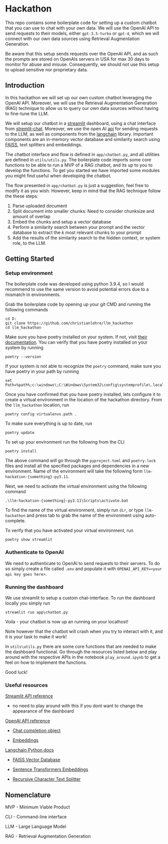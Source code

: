 # Hackathon 
This repo contains some boilerplate code for setting up a custom chatbot that you can use to chat with your own data. We will use the OpenAI API to send requests to their models, either `gpt-3.5-turbo` or `gpt-4`, which we will connect with our own data sources using Retrieval Augmentation Generation. 

Be aware that this setup sends requests over the OpenAI API, and as such the prompts are stored on OpenAIs servers in USA for max 30 days to monitor for abuse and misuse. Consequently, we should not use this setup to upload sensitive nor proprietary data.

## Introduction 
In this hackathon we will set up our own custom chatbot leveraging the OpenAI API. Moreover, we will use the Retrieval Augmentation Generation (RAG) technique to allow us to query our own data sources without having to fine-tune the LLM. 

We will setup our chatbot in a [streamlit](https://docs.streamlit.io/library/get-started) dashboard, using a chat interface from [stremlit-chat](https://pypi.org/project/streamlit-chat/). Moreover, we use the open AI [api](https://platform.openai.com/docs/api-reference/introduction?lang=python) for sending requests to the LLM, as well as components from the [langchain](https://docs.langchain.com/docs/) library. Important components are an in-memory vector database and similarity search using [FAISS](https://github.com/facebookresearch/faiss), text splitters and embeddings. 

The chatbot interface and flow is defined in `app/chatbot.py`, and all utilities are defined in `utils/utils.py`. The boilerplate code imports some core functions to be able to run a MVP of a RAG chatbot, and its up to you to develop the functions. To get you started we have imported some modules you might find useful when developing the chatbot.

The flow presented in `app/chatbot.py` is just a suggestion, feel free to modify it as you wish. However, keep in mind that the RAG technique follow the these steps:
1) Parse uploaded document
2) Split document into smaller chunks: Need to consider chunksize and amount of overlap 
3) Embed the chunks and setup a vector database
4) Perform a similarity search between your prompt and the vector database to extract the $k$ most relevant chunks to your prompt
5) Add the results of the similarity search to the hidden context, or system role, to the LLM.


## Getting Started


### Setup environment
The boilerplate code was developed using python 3.9.4, so I would recommend to use the same version to avoid potential errors due to a mismatch in environments.

Grab the boilerplate code by opening up your git CMD and running the following commands
```console
cd D:
git clone https://github.com/christianlehre/llm_hackathon
cd llm_hackathon

```

Make sure you have poetry installed on your system. If not, visit [their documentation](https://python-poetry.org/docs/). You can verify that you have poetry installed on your system by running
```console
poetry --version
````
If your system is not able to recognize the `poetry` command, make sure you have poetry in your path by running

```console
set Path=%path%;c:\windows\;C:\Windows\System32\config\systemprofile\.local\bin;
```

Once you have confirmed that you have poetry installed, lets configure it to create a virtual environment in the location of the hackathon directory. From the `llm_hackathon` location, run 
```console
poetry config virtualenvs.path .
```
To make sure everything is up to date, run 
```console
poetry update
```

To set up your environment run the following from the CLI
```console
poetry install
````
The above command will go through the `pyproject.toml` and `poetry.lock` files and install all the specified packages and dependencies in a new environment. Name of the environment will take the following form `llm-hackation-{something}-py3.11`. 

Next, we need to activate the virtual environment using the following command
```console
.\llm-hackation-{something}-py3.11\Scripts\activate.bat
````
To find the name of the virtual environment, simply run `dir`, or type `llm-hackathon` and press tab to grab the name of the environment using auto-complete.

To verify that you have activated your virtual environment, run 
```console
poetry show streamlit
```

### Authenticate to OpenAI
We need to authenticate to OpenAI to send requests to their servers. To do so simply create a file called `.env` and populate it with `OPENAI_API_KEY=<your api key goes here>`.


### Running the dashboard
We use streamlit to setup a custom chat-interface. To run the dashboard locally you simply run 
```console
streamlit run app\chatbot.py
```

Voila - your chatbot is now up an running on your localhost!

Note however that the chatbot will crash when you try to interact with it, and it is your task to make it work! 

In `utils\utils.py` there are some core functions that are needed to make the dashboard functional. Go through the resources listed below and play around with the respective APIs in the notebook `play_around.ipynb` to get a feel on how to implement the functions. 

Good luck!


### Useful resources

[Streamlit API reference](https://docs.streamlit.io/library/api-reference)
- no need to play around with this if you dont want to change the appearance of the dashboard

[OpenAI API reference](https://platform.openai.com/docs/api-reference/introduction?lang=python)
- [Chat completion object](https://platform.openai.com/docs/api-reference/chat/create)

- [Embeddings](https://platform.openai.com/docs/guides/embeddings/what-are-embeddings)

[Langchain Python docs](https://python.langchain.com/docs/get_started/introduction.html)

- [FAISS Vector Database](https://python.langchain.com/docs/integrations/vectorstores/faiss)

- [Sentence Transformers Embeddings](https://python.langchain.com/docs/integrations/text_embedding/sentence_transformers)

- [Recursive Character Text Splitter](https://python.langchain.com/docs/modules/data_connection/document_transformers/text_splitters/recursive_text_splitter)





## Nomenclature
MVP - Minimum Viable Product

CLI - Command-line interface

LLM - Large Language Model 

RAG - Retrieval Augmentation Generation 
